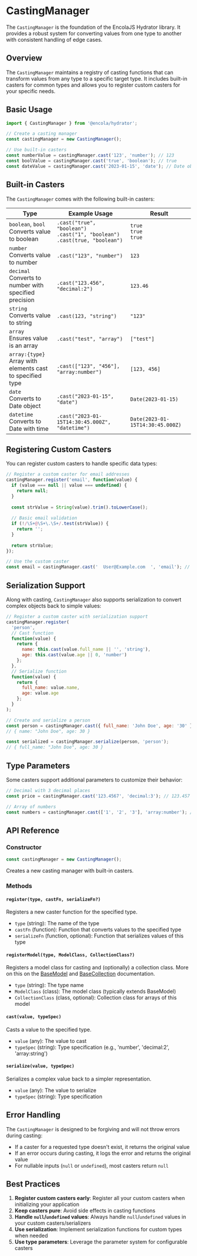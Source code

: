 # CastingManager

The `CastingManager` is the foundation of the EncolaJS Hydrator library. It provides a robust system for converting values from one type to another with consistent handling of edge cases.

## Overview

The `CastingManager` maintains a registry of casting functions that can transform values from any type to a specific target type. It includes built-in casters for common types and allows you to register custom casters for your specific needs.

## Basic Usage

```javascript
import { CastingManager } from '@encola/hydrator';

// Create a casting manager
const castingManager = new CastingManager();

// Use built-in casters
const numberValue = castingManager.cast('123', 'number'); // 123
const boolValue = castingManager.cast('true', 'boolean'); // true
const dateValue = castingManager.cast('2023-01-15', 'date'); // Date object
```

## Built-in Casters

The `CastingManager` comes with the following built-in casters:

| Type    | Example Usage                                                                       | Result                           |
|--------------------------------------------------------------|-------------------------------------------------------------------------------------|----------------------------------|
| `boolean`, `bool`<br/>Converts value to boolean | `.cast("true", "boolean")`<br/>`.cast("1", "boolean")`<br/>`.cast(true, "boolean")` | `true`<br/>`true`<br/>`true`     |
| `number`<br/>Converts value to number | `.cast("123", "number")`                                                            | `123`                            |
| `decimal`<br/>Converts to number with specified precision | `.cast("123.456", "decimal:2")`                                                     | `123.46`                         |
| `string`<br/>Converts value to string | `.cast(123, "string")`                                                              | `"123"`                          |
| `array`<br/>Ensures value is an array | `.cast("test", "array")`                                                            | `["test"]`                       |
| `array:{type}`<br/>Array with elements cast to specified type | `.cast(["123", "456"], "array:number")`                                             | `[123, 456]`                     |
| `date`<br/>Converts to Date object | `.cast("2023-01-15", "date")`                                                       | `Date(2023-01-15)`               |
| `datetime`<br/>Converts to Date with time | `.cast("2023-01-15T14:30:45.000Z", "datetime")`                                     | `Date(2023-01-15T14:30:45.000Z)` |

## Registering Custom Casters

You can register custom casters to handle specific data types:

```javascript
// Register a custom caster for email addresses
castingManager.register('email', function(value) {
  if (value === null || value === undefined) {
    return null;
  }
  
  const strValue = String(value).trim().toLowerCase();
  
  // Basic email validation
  if (!/\S+@\S+\.\S+/.test(strValue)) {
    return '';
  }
  
  return strValue;
});

// Use the custom caster
const email = castingManager.cast('  User@Example.com  ', 'email'); // "user@example.com"
```

## Serialization Support

Along with casting, `CastingManager` also supports serialization to convert complex objects back to simple values:

```javascript
// Register a custom caster with serialization support
castingManager.register(
  'person',
  // Cast function
  function(value) {
    return {
      name: this.cast(value.full_name || '', 'string'),
      age: this.cast(value.age || 0, 'number')
    };
  },
  // Serialize function
  function(value) {
    return {
      full_name: value.name,
      age: value.age
    };
  }
);

// Create and serialize a person
const person = castingManager.cast({ full_name: 'John Doe', age: '30' }, 'person');
// { name: "John Doe", age: 30 }

const serialized = castingManager.serialize(person, 'person');
// { full_name: "John Doe", age: 30 }
```

## Type Parameters

Some casters support additional parameters to customize their behavior:

```javascript
// Decimal with 3 decimal places
const price = castingManager.cast('123.4567', 'decimal:3'); // 123.457

// Array of numbers
const numbers = castingManager.cast(['1', '2', '3'], 'array:number'); // [1, 2, 3]
```

## API Reference

### Constructor

```javascript
const castingManager = new CastingManager();
```

Creates a new casting manager with built-in casters.

### Methods

#### `register(type, castFn, serializeFn?)`

Registers a new caster function for the specified type.

- `type` (string): The name of the type
- `castFn` (function): Function that converts values to the specified type
- `serializeFn` (function, optional): Function that serializes values of this type

#### `registerModel(type, ModelClass, CollectionClass?)`

Registers a model class for casting and (optionally) a collection class. More on this on the [BaseModel](./base-model.md) and [BaseCollection](./base-collection.md) documentation.

- `type` (string): The type name
- `ModelClass` (class): The model class (typically extends BaseModel)
- `CollectionClass` (class, optional): Collection class for arrays of this model

#### `cast(value, typeSpec)`

Casts a value to the specified type.

- `value` (any): The value to cast
- `typeSpec` (string): Type specification (e.g., 'number', 'decimal:2', 'array:string')

#### `serialize(value, typeSpec)`

Serializes a complex value back to a simpler representation.

- `value` (any): The value to serialize
- `typeSpec` (string): Type specification

## Error Handling

The `CastingManager` is designed to be forgiving and will not throw errors during casting:

- If a caster for a requested type doesn't exist, it returns the original value
- If an error occurs during casting, it logs the error and returns the original value
- For nullable inputs (`null` or `undefined`), most casters return `null`

## Best Practices

1. **Register custom casters early**: Register all your custom casters when initializing your application
2. **Keep casters pure**: Avoid side effects in casting functions
3. **Handle `null`/`undefined` values**: Always handle `null`/`undefined` values in your custom casters/serializers
4. **Use serialization**: Implement serialization functions for custom types when needed
5. **Use type parameters**: Leverage the parameter system for configurable casters